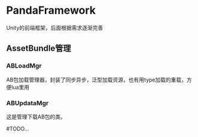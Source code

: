 # PandaFramework
Unity的前端框架，后面根据需求逐渐完善

## AssetBundle管理
### ABLoadMgr
AB包加载管理器，封装了同步异步，泛型加载资源，也有用type加载的重载，方便lua里用
### ABUpdataMgr
这是管理下载AB包的类。

#TODO...
